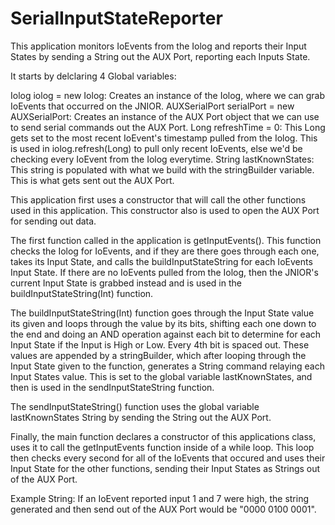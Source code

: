 # SerialInputStateReporter
This application monitors IoEvents from the Iolog and reports their Input States by sending a String out the AUX Port, reporting each Inputs State.

It starts by delclaring 4 Global variables: 

Iolog iolog = new Iolog:                        Creates an instance of the Iolog, where we can grab IoEvents that occurred on the JNIOR.
AUXSerialPort serialPort = new AUXSerialPort:   Creates an instance of the AUX Port object that we can use to send serial commands out the AUX Port.
Long refreshTime = 0:                           This Long gets set to the most recent IoEvent's timestamp pulled from the Iolog. This is used in iolog.refresh(Long)
                                                to pull only recent IoEvents, else we'd be checking every IoEvent from the Iolog everytime.
String lastKnownStates:                         This string is populated with what we build with the stringBuilder variable. This is what gets sent out the AUX Port.

This application first uses a constructor that will call the other functions used in this application. This constructor also is used to open the AUX Port for sending out data.

The first function called in the application is getInputEvents(). 
This function checks the Iolog for IoEvents, and if they are there goes through each one, takes its Input State, and calls the buildInputStateString for each IoEvents Input State. 
If there are no IoEvents pulled from the Iolog, then the JNIOR's current Input State is grabbed instead and is used in the buildInputStateString(Int) function.

The buildInputStateString(Int) function goes through the Input State value its given and loops through the value by its bits, 
shifting each one down to the end and doing an AND operation against each bit to determine for each Input State if the Input is High or Low. 
Every 4th bit is spaced out. These values are appended by a stringBuilder, which after looping through the Input State given to the function, 
generates a String command relaying each Input States value. This is set to the global variable lastKnownStates, and then is used in the sendInputStateString function.

The sendInputStateString() function uses the global variable lastKnownStates String by sending the String out the AUX Port.

Finally, the main function declares a constructor of this applications class, uses it to call the getInputEvents function inside of a while loop. 
This loop then checks every second for all of the IoEvents that occured and uses their Input State for the other functions, 
sending their Input States as Strings out of the AUX Port.

Example String:
If an IoEvent reported input 1 and 7 were high, the string generated and then send out of the AUX Port would be "0000 0100 0001".
